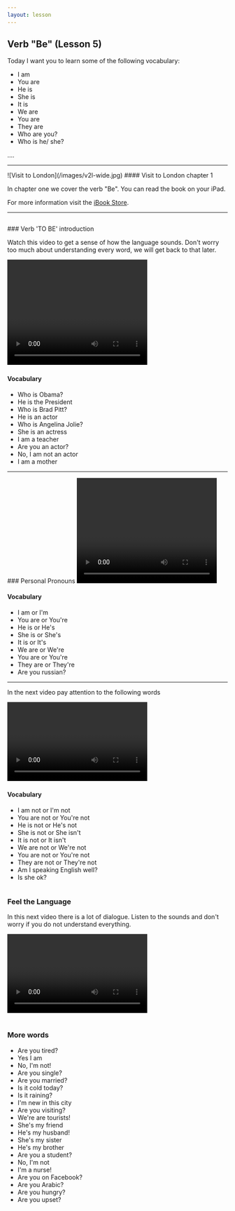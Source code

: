 ```yaml
---
layout: lesson
---
```

## Verb "Be"  (Lesson 5)


Today I want you to learn some of the following vocabulary:

* I am 
* You are 
* He is 
* She is
* It is  
* We are 
* You are 
* They are
* Who are you?
* Who is he/ she?

….

<hr>
![Visit to London](/images/v2l-wide.jpg)
#### Visit to London chapter 1

In chapter one we cover the verb "Be". 
You can read the book on your iPad.

For more information visit the [iBook Store](https://itunes.apple.com/us/book/portuguese-for-travelers/id568515833).

<hr>

<hr style="page-break-before:always;height:0;">
### Verb 'TO BE' introduction

Watch this video to get a sense of how the language sounds. Don't worry too much about understanding every word, we will get back to that later.


<video width="320" height="240" preload="none">
    <source type="video/youtube" src="https://www.youtube.com/watch?v=QXbxESM5wQI" />
</video>

#### Vocabulary
 
* Who is Obama?
* He is the President
* Who is Brad Pitt?
* He is an actor 
* Who is Angelina Jolie?
* She is an actress
* I am a teacher
* Are you an actor?
* No, I am not an actor
* I am a mother 


<hr>
### Personal Pronouns 

<video width="320" height="240" preload="none">
    <source type="video/youtube" src="https://www.youtube.com/watch?v=49fFtDu_I0o" />
</video>

#### Vocabulary

* I am or I'm 
* You are or You're 
* He is or He's 
* She is or She's 
* It is or It's 
* We are or We're
* You are or You're 
* They are or They're 
* Are you russian? 


<hr>

In the next video pay attention to the following words


<video width="320" height="180" preload="none">
    <source type="video/youtube" src="https://www.youtube.com/watch?v=LH57BAO9K88" />
</video>

#### Vocabulary

* I am not or I'm not
* You are not or You're not 
* He is not or He's not
* She is not or She isn't 
* It is not or It isn't 
* We are not or We're not 
* You are not or You're not
* They are not or They're not 
* Am I speaking English well? 
* Is she ok? 



<hr style="page-break-before:always;height:0;">

### Feel the Language

In this next video there is a lot of dialogue. 
Listen to the sounds and don't worry if you do not understand everything.

<video width="320" height="180" preload="none">
    <source type="video/youtube" src="https://www.youtube.com/watch?v=70H-Wwx4B64" />
</video>


<hr style="page-break-before:always;height:0;">

### More words


* Are you tired?
* Yes I am
* No, I'm not! 
* Are you single?
* Are you married? 
* Is it cold today?
* Is it raining?
* I'm new in this city
* Are you visiting?
* We're are tourists!
* She's my friend
* He's my husband!
* She's my sister
* He's my brother
* Are you a student?
* No, I'm not 
* I'm a nurse! 
* Are you on Facebook?
* Are you Arabic?
* Are you hungry?
* Are you upset?





